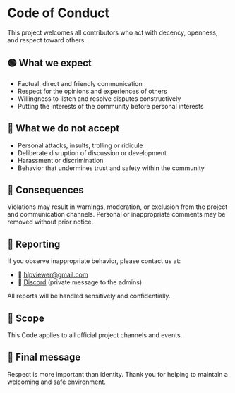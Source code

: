 # Code of Conduct

This project welcomes all contributors who act with decency, openness, and respect toward others.

## 🟢 What we expect

- Factual, direct and friendly communication
- Respect for the opinions and experiences of others
- Willingness to listen and resolve disputes constructively
- Putting the interests of the community before personal interests

## 🚫 What we do not accept

- Personal attacks, insults, trolling or ridicule
- Deliberate disruption of discussion or development
- Harassment or discrimination
- Behavior that undermines trust and safety within the community

## 📣 Consequences

Violations may result in warnings, moderation, or exclusion from the project and communication channels. Personal or inappropriate comments may be removed without prior notice.

## 📩 Reporting

If you observe inappropriate behavior, please contact us at:

- 📧 hlpviewer@gmail.com
- 💬 [Discord][Discord] (private message to the admins)

All reports will be handled sensitively and confidentially.

## 📌 Scope

This Code applies to all official project channels and events.

## 🤝 Final message

Respect is more important than identity. Thank you for helping to maintain a welcoming and safe environment.

[Discord]: https://discord.gg/J2SjcmqHSZ